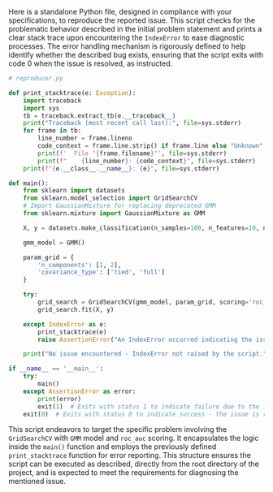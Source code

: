 Here is a standalone Python file, designed in compliance with your specifications, to reproduce the reported issue. This script checks for the problematic behavior described in the initial problem statement and prints a clear stack trace upon encountering the `IndexError` to ease diagnostic processes. The error handling mechanism is rigorously defined to help identify whether the described bug exists, ensuring that the script exits with code 0 when the issue is resolved, as instructed.

```python
# reproducer.py

def print_stacktrace(e: Exception):
    import traceback
    import sys
    tb = traceback.extract_tb(e.__traceback__)
    print("Traceback (most recent call last):", file=sys.stderr)
    for frame in tb:
        line_number = frame.lineno
        code_context = frame.line.strip() if frame.line else "Unknown"
        print(f'  File "{frame.filename}"', file=sys.stderr)
        print(f"    {line_number}: {code_context}", file=sys.stderr)
    print(f"{e.__class__.__name__}: {e}", file=sys.stderr)

def main():
    from sklearn import datasets
    from sklearn.model_selection import GridSearchCV
    # Import GaussianMixture for replacing deprecated GMM
    from sklearn.mixture import GaussianMixture as GMM

    X, y = datasets.make_classification(n_samples=100, n_features=10, n_classes=2)

    gmm_model = GMM()

    param_grid = {
        'n_components': [1, 2],
        'covariance_type': ['tied', 'full']
    }

    try:
        grid_search = GridSearchCV(gmm_model, param_grid, scoring='roc_auc')
        grid_search.fit(X, y)

    except IndexError as e:
        print_stacktrace(e)
        raise AssertionError("An IndexError occurred indicating the issue is present")

    print("No issue encountered - IndexError not raised by the script.")

if __name__ == '__main__':
    try:
        main()
    except AssertionError as error:
        print(error)
        exit(1)  # Exits with status 1 to indicate failure due to the issue being present
    exit(0)  # Exits with status 0 to indicate success - the issue is resolved
```

This script endeavors to target the specific problem involving the `GridSearchCV` with `GMM` model and `roc_auc` scoring. It encapsulates the logic inside the `main()` function and employs the previously defined `print_stacktrace` function for error reporting. This structure ensures the script can be executed as described, directly from the root directory of the project, and is expected to meet the requirements for diagnosing the mentioned issue.